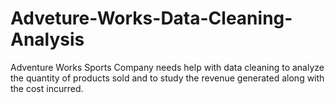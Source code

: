 # Adveture-Works-Data-Cleaning-Analysis
Adventure Works Sports Company needs help with data cleaning to analyze the quantity of products sold and to study the revenue generated along with the cost incurred.
